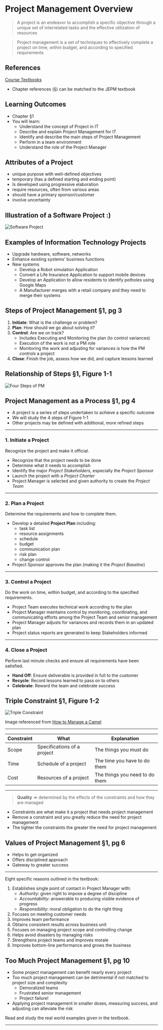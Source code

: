 # Project Management Overview #

> A project is an endeavor to accomplish a specific objective through a unique set of interrelated tasks and the effective utilization of resources
> 

> Project management is a set of techniques to effectively complete a project on time, within budget, and according to specified requirements
> 


## References ##

[Course Textbooks](textbooks.md)

- Chapter references (&sect;) can be matched to the JEPM textbook

## Learning Outcomes ##

- Chapter &sect;1
- You will learn:
	- Understand the concept of Project in IT
	- Describe and explain Project Management for IT
	- Identify and describe the main steps of Project Management
	- Perform in a team environment
	- Understand the role of the Project Manager

## Attributes of a Project ##

- unique purpose with well-defined objectives
- temporary (has a defined starting and ending point)
- Is developed using progressive elaboration
- require resources, often from various areas
- should have a primary sponsor/customer
- involve uncertainty

## Illustration of a Software Project :) ##

![Software Project][software-project]

## Examples of Information Technology Projects ##

- Upgrade hardware, software, networks
- Enhance existing systems’ business functions
- New systems
	- Develop a Robot simulation Application 
	- Convert a Life Insurance Application to support mobile devices
	- Develop an Application to allow residents to identify potholes using Google Maps
	- A Manufacturer merges with a retail company and they need to merge their systems

## Steps of Project Management &sect;1, pg 3 ##

1. __Initiate__: What is the challenge or problem?
2. __Plan__: How should we go about solving it?
3. __Control__: Are we on track?
	* Includes Executing and Monitoring the plan (to control variances)
	* Execution of the work is not a PM role
	* Monitoring the work and adjusting for variances is how the PM _controls_ a project
4. __Close__: Finish the job, assess how we did, and capture lessons learned

## Relationship of Steps &sect;1, Figure 1-1 ##

![Four Steps of PM][4steps-pm]

## Project Management as a Process &sect;1, pg 4 ##

- A project is a series of steps undertaken to achieve a specific outcome
- We will study the 4 steps of Figure 1-1
- Other projects may be defined with additional, more refined steps

---

### 1. Initiate a Project

Recognize the project and make it official.

- Recognize that the project needs to be done
- Determine what it needs to accomplish
- Identify the major _Project Stakeholders_, especially the _Project Sponsor_
- Launch the project with a _Project Charter_
- Project Manager is selected and given authority to create the _Project Team_

---

### 2. Plan a Project

Determine the requirements and how to complete them.

- Develop a detailed __Project Plan__ including:
	* task list
	* resource assignments
	* schedule
	* budget
	* communication plan
	* risk plan
	* change control
- Project Sponsor approves the plan (making it the _Project Baseline_)

---

### 3. Control a Project

Do the work on time, within budget, and according to the specified requirements.

- Project Team executes technical work according to the plan
- Project Manager maintains control by monitoring, coordinating, and communicating efforts among the Project Team and senior management
- Project Manager adjusts for variances and records them in an updated plan
- Project status reports are generated to keep Stakeholders informed

---

### 4. Close a Project

Perform last minute checks and ensure all requirements have been satisfied.

- __Hand Off__: Ensure deliverable is provided in full to the customer
- __Recycle__: Record lessons learned to pass on to others
- __Celebrate__: Reward the team and celebrate success

## Triple Constraint &sect;1, Figure 1-2 ##

![Triple Constraint][3constraint-image]

Image referenced from [How to Manage a Camel][3constraint-article]

---

Constraint | What | Explanation
-----------|------|------------
Scope | Specifications of a project | The things you must do
Time  | Schedule of a project       | The time you have to do them
Cost  | Resources of a project      | The things you need to do them

---

> __Quality__ &rArr; determined by the effects of the constraints and how they are managed
>

- Constraints are what make it a project that needs project management
- Remove a constraint and you greatly reduce the need for project management
- The tighter the constraints the greater the need for project management

## Values of Project Management &sect;1, pg 6 ##

- Helps to get organized
- Offers disciplined approach
- Gateway to greater success

---

Eight specific reasons outlined in the textbook:

1. Establishes single point of contact in Project Manager with:
	* _Authority_: given right to impose a degree of discipline
	* _Accountability_: answerable to producing visible evidence of progress
	* _Responsibility_: moral obligation to do the right thing 
2. Focuses on meeting customer needs
3. Improves team performance
4. Obtains consistent results across business unit
5. Focuses on managing project scope and controlling change
6. Helps avoid disasters by managing risks
7. Strengthens project teams and improves morale
8. Improves bottom-line performance and grows the business

## Too Much Project Management &sect;1, pg 10 ##

- Some project management can benefit nearly every project
- Too much project management can be detrimental if not matched to project size and complexity
	* Demoralized teams
	* Frustrated senior management
	* Project failure!
- Applying project management in smaller doses, measuring success, and adjusting can alleviate the risk

Read and study the real world examples given in the textbook.

---

[software-project]: https://s3-us-west-2.amazonaws.com/oosa-wiki/uploads/images/software-project.jpg "Software Project Cartoon"

[4steps-pm]: https://s3-us-west-2.amazonaws.com/oosa-wiki/uploads/images/4steps-pm.png "4 Steps of Project Management"

[3constraint-article]: http://goo.gl/b4YDpp "What is Wrong with the Triple Constraint"

[3constraint-image]: http://www.traue.com/media/project_triangle.png "Triple Constraint"

